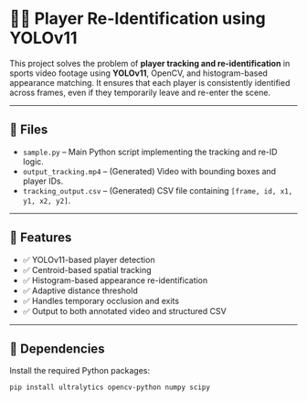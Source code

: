 # 🏃‍♀️ Player Re-Identification using YOLOv11

This project solves the problem of **player tracking and re-identification** in sports video footage using **YOLOv11**, OpenCV, and histogram-based appearance matching. It ensures that each player is consistently identified across frames, even if they temporarily leave and re-enter the scene.

---

## 📁 Files

- `sample.py` – Main Python script implementing the tracking and re-ID logic.
- `output_tracking.mp4` – (Generated) Video with bounding boxes and player IDs.
- `tracking_output.csv` – (Generated) CSV file containing `[frame, id, x1, y1, x2, y2]`.

---

## 🧠 Features

- ✅ YOLOv11-based player detection
- ✅ Centroid-based spatial tracking
- ✅ Histogram-based appearance re-identification
- ✅ Adaptive distance threshold
- ✅ Handles temporary occlusion and exits
- ✅ Output to both annotated video and structured CSV

---

## 🧩 Dependencies

Install the required Python packages:

```bash
pip install ultralytics opencv-python numpy scipy
